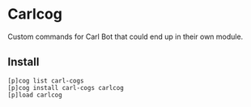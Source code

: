 # Carlcog

Custom commands for Carl Bot that could end up in their own module.

## Install

```text
[p]cog list carl-cogs
[p]cog install carl-cogs carlcog
[p]load carlcog
```
